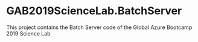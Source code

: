 # GAB2019ScienceLab.BatchServer
This project contains the Batch Server code of the Global Azure Bootcamp 2019 Science Lab
